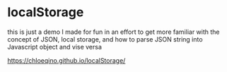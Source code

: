 # localStorage

this is just a demo I made for fun in an effort to get more familiar with the concept of JSON, local storage, and how to parse JSON string into Javascript  object and vise versa

https://chloeqino.github.io/localStorage/
